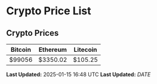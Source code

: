 # Crypto Price List

## Crypto Prices
| Bitcoin | Ethereum | Litecoin |
| ------- | -------- | -------- |
| $99056 | $3350.02 | $105.25 |
**Last Updated:** 2025-01-15 16:48 UTC
**Last Updated:** $DATE$
